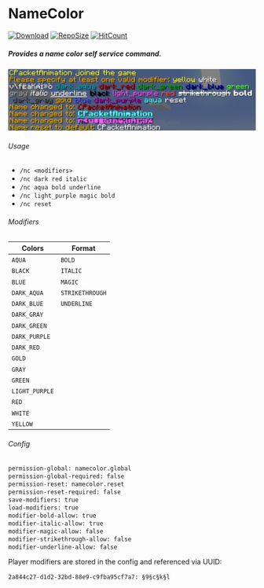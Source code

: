 # NameColor
[![Download](https://img.shields.io/github/downloads/blockparole/LeeesNC/latest/total.svg?label=download%20latest&style=popout-square)](https://github.com/blockparole/LeeesNC/releases/latest)
[![RepoSize](https://img.shields.io/github/languages/code-size/blockparole/LeeesNC.svg?label=repo%20size&style=popout-square)](https://github.com/blockparole/LeeesNC)
[![HitCount](http://hits.dwyl.com/blockparole/LeeesNC.svg)](https://github.com/blockparole/LeeesNC)

##### Provides a name color self service command.

![screenshot](screenshot.png)


###### Usage
 - `/nc <modifiers>`
 - `/nc dark red italic`
 - `/nc aqua bold underline`
 - `/nc light_purple magic bold`
 - `/nc reset`


###### Modifiers
|Colors         |Format          |
|---------------|----------------|
|`AQUA`         |`BOLD`          |
|`BLACK`        |`ITALIC`        |
|`BLUE`         |`MAGIC`         |
|`DARK_AQUA`    |`STRIKETHROUGH` |
|`DARK_BLUE`    |`UNDERLINE`     |
|`DARK_GRAY`    |                |
|`DARK_GREEN`   |                |
|`DARK_PURPLE`  |                |
|`DARK_RED`     |                |
|`GOLD`         |                |
|`GRAY`         |                |
|`GREEN`        |                |
|`LIGHT_PURPLE` |                |
|`RED`          |                |
|`WHITE`        |                |
|`YELLOW`       |                |


###### Config
```
permission-global: namecolor.global
permission-global-required: false
permission-reset: namecolor.reset
permission-reset-required: false
save-modifiers: true
load-modifiers: true
modifier-bold-allow: true
modifier-italic-allow: true
modifier-magic-allow: false
modifier-strikethrough-allow: false
modifier-underline-allow: false
```

Player modifiers are stored in the config and referenced via UUID:
```
2a844c27-d1d2-32bd-88e9-c9fba95cf7a7: §9§c§k§l
```
